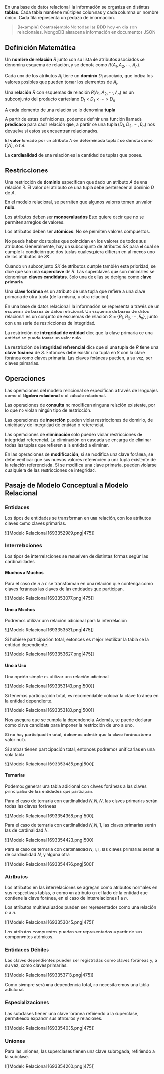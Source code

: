 En una base de datos relacional, la información se organiza en distintas **tablas**. Cada tabla mantiene múltiples columnas y cada columna un nombre único. Cada fila representa un pedazo de información.

> [!example] Contraejemplo
> No todas las BDD hoy en dia son relacionales. MongoDB almacena información en documentos JSON

## Definición Matemática

Un **nombre de relación** $R$ junto con su lista de atributos asociados se denomina esquema de relación, y se denota como $R(A_1, A_2, \cdots, A_n)$.

Cada uno de los atributos $A_i$ tiene un **dominio** $D_i$ asociado, que indica los valores posibles que pueden tomar los elementos de $A_i$.

Una **relación** $R$ con esquemas de relación $R(A_1, A_2, \cdots, A_n)$ es un subconjunto del producto cartesiano $D_1 \times D_2 \times \cdots \times D_n$

A cada elemento de una relación se lo denomina **tupla**

A partir de estas definiciones, podemos definir una función llamada **predicado** para cada relación que, a partir de una tupla $(D_1, D_2, \cdots, D_n)$ nos devuelva si estos se encuentran relacionados.

El **valor** tomado por un atributo $A$ en determinada tupla $t$ se denota como $t[A]$, o $t.A$.

La **cardinalidad** de una relación es la cantidad de tuplas que posee.

## Restricciones

Una restricción de **dominio** especifican que dado un atributo $A$ de una relación $R$. El valor del atributo de una tupla debe pertenecer al dominio $D$ de $A$.

En el modelo relacional, se permiten que algunos valores tomen un valor **nulo**.

Los atributos deben ser **monoevaluados** Esto quiere decir que no se permiten arreglos de valores.

Los atributos deben ser **atómicos**. No se permiten valores compuestos.

No puede haber dos tuplas que coincidan en los valores de todos sus atributos. Generalmente, hay un subconjunto de atributos $SK$ para el cual se cumple la condición que dos tuplas cualesquiera difieran en al menos uno de los atributos de $SK$.

Cuando un subconjunto $SK$ de atributos cumple también esta prioridad, se dice que son una **superclave** de $R$. Las superclaves que son minimales se denominan **claves candidatas**. Solo una de ellas se designa como **clave primaria**.

Una **clave foránea** es un atributo de una tupla que refiere a una clave primaria de otra tupla (de la misma, u otra relación)

En una base de datos relacional, la información se representa a través de un esquema de bases de datos relacional. Un esquema de bases de datos relacional es un conjunto de esquemas de relación $S = \{R_1, R_2, \cdots, R_n\}$, junto con una serie de restricciones de integridad.

La restricción de **integridad de entidad** dice que la clave primaria de una entidad no puede tomar un valor nulo.

La restricción de **integridad referencial** dice que si una tupla de $R$ tiene una **clave foránea** de $S$. Entonces debe existir una tupla en $S$ con la clave foránea como claves primaria. Las claves foráneas pueden, a su vez, ser claves primarias.

## Operaciones

Las operaciones del modelo relacional se especifican a través de lenguajes como el **álgebra relacional** o el cálculo relacional.

Las operaciones de **consulta** no modifican ninguna relación existente, por lo que no violan ningún tipo de restricción.

Las operaciones de **inserción** pueden violar restricciones de dominio, de unicidad y de integridad de entidad o referencial.

Las operaciones de **eliminación** solo pueden violar restricciones de integridad referencial. La eliminación en cascada se encarga de eliminar todas las tuplas que refieren a la entidad a eliminar.

En las operaciones de **modificación**, si se modifica una clave foránea, se debe verificar que sus nuevos valores referencien a una tupla existente de la relación referenciada. Si se modifica una clave primaria, pueden violarse cualquiera de las restricciones de integridad.

## Pasaje de Modelo Conceptual a Modelo Relacional

### Entidades

Los tipos de entidades se transforman en una relación, con los atributos claves como claves primarias.

![[Modelo Relacional 1693352989.png|475]]

### Interrelaciones

Los tipos de interrelaciones se resuelven de distintas formas según las cardinalidades

#### Muchos a Muchos

Para el caso de $n$ a $n$ se transforman en una relación que contenga como claves foráneas las claves de las entidades que participan.

![[Modelo Relacional 1693353077.png|475]]

#### Uno a Muchos

Podremos utilizar una relación adicional para la interrelación

![[Modelo Relacional 1693353531.png|475]]

Si hubiese participación total, entonces es mejor reutilizar la tabla de la entidad dependiente.

![[Modelo Relacional 1693353627.png|475]]

#### Uno a Uno

Una opción simple es utilizar una relación adicional

![[Modelo Relacional 1693353143.png|500]]

Si tenemos participación total, es recomendable colocar la clave foránea en la entidad dependiente.

![[Modelo Relacional 1693353180.png|500]]

Nos asegura que se cumpla la dependencia. Además, se puede declarar como clave candidata para imponer la restricción de uno a uno.

Si no hay participación total, debemos admitir que la clave foránea tome valor nulo.

Si ambas tienen participación total, entonces podremos unificarlas en una sola tabla

![[Modelo Relacional 1693353485.png|500]]

#### Ternarias

Podemos generar una tabla adicional con claves foráneas a las claves principales de las entidades que participan.

Para el caso de ternaria con cardinalidad $N, N, N$, las claves primarias serán todas las claves foráneas

![[Modelo Relacional 1693354368.png|500]]

Para el caso de ternaria con cardinalidad $N, N, 1$, las claves primarias serán las de cardinalidad $N$.

![[Modelo Relacional 1693354423.png|500]]

Para el caso de ternaria con cardinalidad $N, 1, 1$, las claves primarias serán la de cardinalidad $N$, y alguna otra.

![[Modelo Relacional 1693354476.png|500]]

### Atributos

Los atributos en las interrelaciones se agregan como atributos normales en sus respectivas tablas, o como un atributo en el lado de la entidad que contiene la clave foránea, en el caso de interrelaciones $1$ a $n$.

Los atributos multievaluados pueden ser representados como una relación $n$ a $n$.

![[Modelo Relacional 1693353045.png|475]]

Los atributos compuestos pueden ser representados a partir de sus componentes atómicos.

### Entidades Débiles

Las claves dependientes pueden ser registradas como claves foráneas y, a su vez, como claves primarias.

![[Modelo Relacional 1693353713.png|475]]

Como siempre será una dependencia total, no necesitaremos una tabla adicional.

### Especializaciones

Las subclases tienen una clave foránea refiriendo a la superclase, permitiendo expandir sus atributos y relaciones.

![[Modelo Relacional 1693354035.png|475]]

### Uniones

Para las uniones, las superclases tienen una clave subrogada, refiriendo a la subclase.

![[Modelo Relacional 1693354200.png|475]]
